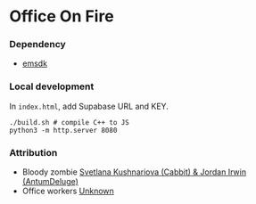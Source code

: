 # Office On Fire

### Dependency
- [emsdk](https://emscripten.org/docs/getting_started/downloads.html)

### Local development
In `index.html`, add Supabase URL and KEY.
```shell
./build.sh # compile C++ to JS
python3 -m http.server 8080
```

### Attribution
- Bloody zombie [Svetlana Kushnariova (Cabbit) & Jordan Irwin (AntumDeluge)](https://opengameart.org/content/zombies)
- Office workers [Unknown](https://opengameart.org/content/office-worker-sprites)
